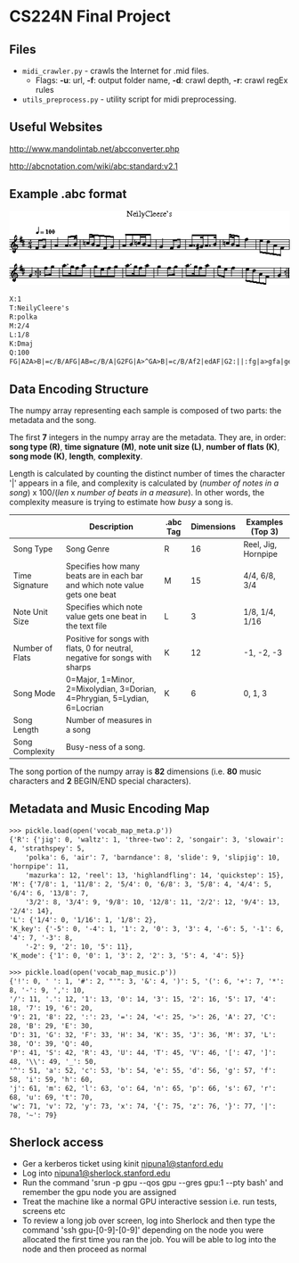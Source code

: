 # CS224N Final Project

## Files
  * `midi_crawler.py` - crawls the Internet for .mid files. 
    * Flags: **-u**: url, **-f**: output folder name, **-d**: crawl depth, **-r**: crawl regEx rules
  * `utils_preprocess.py` - utility script for midi preprocessing.

## Useful Websites
<http://www.mandolintab.net/abcconverter.php>

<http://abcnotation.com/wiki/abc:standard:v2.1>

## Example .abc format

![exABC](images/example_abc.png?raw=true "Example .abc Music")

```
X:1
T:NeilyCleere's
R:polka
M:2/4
L:1/8
K:Dmaj
Q:100
FG|A2A>B|=c/B/AFG|AB=c/B/A|G2FG|A>^GA>B|=c/B/Af2|edAF|G2:||:fg|a>gfa|gefg|a>gfa|g2fg|a>gfa|gef2|edAF|G2:|
```

## Data Encoding Structure
The numpy array representing each sample is composed of two parts: the metadata and the song.

The first **7** integers in the numpy array are the metadata. They are, in order: **song type (R)**, **time signature (M)**, **note unit size (L)**, **number of flats (K)**, **song mode (K)**, **length**, **complexity**.

Length is calculated by counting the distinct number of times the character '|' appears in a file, and complexity is calculated by (*number of notes in a song*) x 100/(*len* x *number of beats in a measure*). In other words, the complexity measure is trying to estimate how *busy* a song is.

|                 | Description                                                                  | .abc Tag | Dimensions | Examples (Top 3)    |
|-----------------|------------------------------------------------------------------------------|----------|------------|---------------------|
| Song Type       | Song Genre                                                                   |     R    |     16     | Reel, Jig, Hornpipe |
| Time Signature  | Specifies how many beats are in each bar and which note value gets one beat  |     M    |     15     | 4/4, 6/8, 3/4       |
| Note Unit Size  | Specifies which note value gets one beat in the text file                    |     L    |      3     | 1/8, 1/4, 1/16      |
| Number of Flats | Positive for songs with flats, 0 for neutral, negative for songs with sharps |     K    |     12     | -1, -2, -3          |
| Song Mode       | 0=Major, 1=Minor, 2=Mixolydian, 3=Dorian, 4=Phrygian, 5=Lydian, 6=Locrian    |     K    |      6     | 0, 1, 3             |
| Song Length     | Number of measures in a song                                                 |          |            |                     |
| Song Complexity | Busy-ness of a song.                                                         |          |            |                     |

The song portion of the numpy array is **82** dimensions (i.e. **80** music characters and **2** BEGIN/END special characters).

## Metadata and Music Encoding Map
```
>>> pickle.load(open('vocab_map_meta.p'))
{'R': {'jig': 0, 'waltz': 1, 'three-two': 2, 'songair': 3, 'slowair': 4, 'strathspey': 5, 
	'polka': 6, 'air': 7, 'barndance': 8, 'slide': 9, 'slipjig': 10, 'hornpipe': 11, 
	'mazurka': 12, 'reel': 13, 'highlandfling': 14, 'quickstep': 15}, 
'M': {'7/8': 1, '11/8': 2, '5/4': 0, '6/8': 3, '5/8': 4, '4/4': 5, '6/4': 6, '13/8': 7, 
	'3/2': 8, '3/4': 9, '9/8': 10, '12/8': 11, '2/2': 12, '9/4': 13, '2/4': 14}, 
'L': {'1/4': 0, '1/16': 1, '1/8': 2}, 
'K_key': {'-5': 0, '-4': 1, '1': 2, '0': 3, '3': 4, '-6': 5, '-1': 6, '4': 7, '-3': 8, 
	'-2': 9, '2': 10, '5': 11}, 
'K_mode': {'1': 0, '0': 1, '3': 2, '2': 3, '5': 4, '4': 5}}
```

```
>>> pickle.load(open('vocab_map_music.p'))
{'!': 0, ' ': 1, '#': 2, "'": 3, '&': 4, ')': 5, '(': 6, '+': 7, '*': 8, '-': 9, ',': 10, 
'/': 11, '.': 12, '1': 13, '0': 14, '3': 15, '2': 16, '5': 17, '4': 18, '7': 19, '6': 20, 
'9': 21, '8': 22, ':': 23, '=': 24, '<': 25, '>': 26, 'A': 27, 'C': 28, 'B': 29, 'E': 30, 
'D': 31, 'G': 32, 'F': 33, 'H': 34, 'K': 35, 'J': 36, 'M': 37, 'L': 38, 'O': 39, 'Q': 40, 
'P': 41, 'S': 42, 'R': 43, 'U': 44, 'T': 45, 'V': 46, '[': 47, ']': 48, '\\': 49, '_': 50, 
'^': 51, 'a': 52, 'c': 53, 'b': 54, 'e': 55, 'd': 56, 'g': 57, 'f': 58, 'i': 59, 'h': 60, 
'j': 61, 'm': 62, 'l': 63, 'o': 64, 'n': 65, 'p': 66, 's': 67, 'r': 68, 'u': 69, 't': 70, 
'w': 71, 'v': 72, 'y': 73, 'x': 74, '{': 75, 'z': 76, '}': 77, '|': 78, '~': 79}
```

## Sherlock access
* Ger a kerberos ticket using kinit nipuna1@stanford.edu
* Log into nipuna1@sherlock.stanford.edu
* Run the command 'srun -p gpu --qos gpu --gres gpu:1 --pty bash' and remember the gpu node you are assigned
* Treat the machine like a normal GPU interactive session i.e. run tests, screens etc
* To review a long job over screen, log into Sherlock and then type the command 'ssh gpu-[0-9]-[0-9]' depending on the node you were allocated the first time you ran the job. You will be able to log into the node and then proceed as normal
